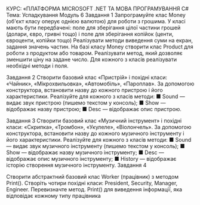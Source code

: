 КУРС: «ПЛАТФОРМА MICROSOFT .NET ТА МОВА ПРОГРАМУВАННЯ C#
Тема: Успадкування
Модуль 6
Завдання 1
Запрограмуйте клас Money (об'єкт класу оперує однією
валютою) для роботи з грошима.
У класі мають бути передбачені: поле для зберігання
цілої частини грошей (долари, євро, гривні тощо) і поле
для зберігання копійок (центи, євроценти, копійки тощо)
Реалізувати методи виведення суми на екран, задання
значень частин.
На базі класу Money створити клас Product для роботи
з продуктом або товаром. Реалізувати метод, який дозволяє
зменшити ціну на задане число.
Для кожного з класів реалізувати необхідні методи і
поля.

Завдання 2
Створити базовий клас «Пристрій» і похідні класи: «Чайник», «Мікрохвильовка», «Автомобіль», «Пароплав». За допомогою конструктора, встановити назву до кожного пристрою і його характеристики.
Реалізуйте для кожного з класів методи:
■ Sound — видає звук пристрою (пишемо текстом у
консоль);
■ Show — відображає назву пристрою;
■ Desc — відображає опис пристрою.

Завдання 3
Створити базовий клас «Музичний інструмент» і похідні класи: «Скрипка», «Тромбон», «Укулеле», «Віолончель». За допомогою конструктора, встановити назву до кожного музичного інструменту і його характеристики.
Реалізуйте для кожного з класів методи:
■ Sound — видає звук музичного інструменту (пишемо
текстом у консоль);
■ Show — відображає назву музичного інструменту;
■ Desc — відображає опис музичного інструменту;
■ History — відображає історію створення музичного інструменту.
Завдання 4

Створити абстрактний базовий клас Worker (працівник) з методом Print(). Створіть чотири похідні класи: President, Security, Manager, Engineer. Перевизначте метод.
Print() для виведення інформації, яка відповідає кожному типу працівника
